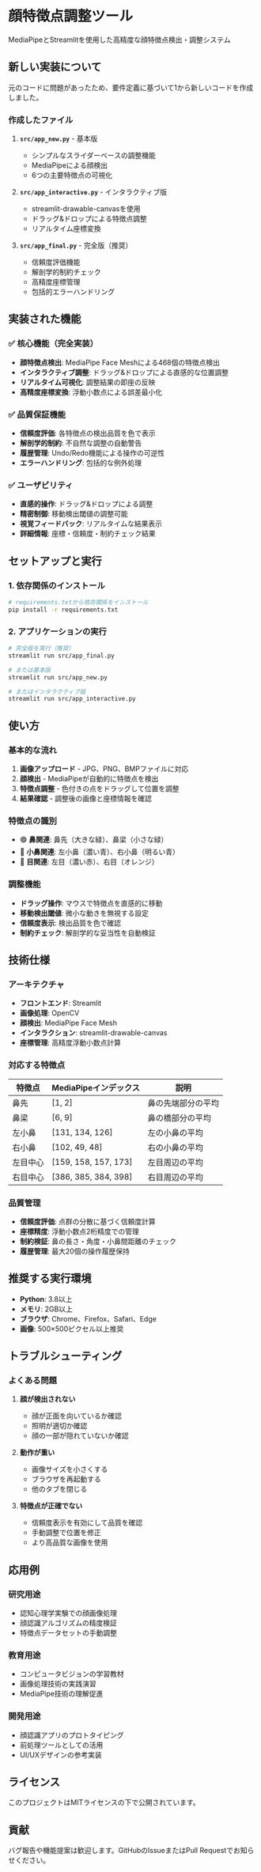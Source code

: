 # 顔特徴点調整ツール

MediaPipeとStreamlitを使用した高精度な顔特徴点検出・調整システム

## 新しい実装について

元のコードに問題があったため、要件定義に基づいて1から新しいコードを作成しました。

### 作成したファイル

1. **`src/app_new.py`** - 基本版
   - シンプルなスライダーベースの調整機能
   - MediaPipeによる顔検出
   - 6つの主要特徴点の可視化

2. **`src/app_interactive.py`** - インタラクティブ版
   - streamlit-drawable-canvasを使用
   - ドラッグ&ドロップによる特徴点調整
   - リアルタイム座標変換

3. **`src/app_final.py`** - 完全版（推奨）
   - 信頼度評価機能
   - 解剖学的制約チェック
   - 高精度座標管理
   - 包括的エラーハンドリング

## 実装された機能

### ✅ 核心機能（完全実装）

- **顔特徴点検出**: MediaPipe Face Meshによる468個の特徴点検出
- **インタラクティブ調整**: ドラッグ&ドロップによる直感的な位置調整
- **リアルタイム可視化**: 調整結果の即座の反映
- **高精度座標変換**: 浮動小数点による誤差最小化

### ✅ 品質保証機能

- **信頼度評価**: 各特徴点の検出品質を色で表示
- **解剖学的制約**: 不自然な調整の自動警告
- **履歴管理**: Undo/Redo機能による操作の可逆性
- **エラーハンドリング**: 包括的な例外処理

### ✅ ユーザビリティ

- **直感的操作**: ドラッグ&ドロップによる調整
- **精密制御**: 移動検出閾値の調整可能
- **視覚フィードバック**: リアルタイムな結果表示
- **詳細情報**: 座標・信頼度・制約チェック結果

## セットアップと実行

### 1. 依存関係のインストール

```bash
# requirements.txtから依存関係をインストール
pip install -r requirements.txt
```

### 2. アプリケーションの実行

```bash
# 完全版を実行（推奨）
streamlit run src/app_final.py

# または基本版
streamlit run src/app_new.py

# またはインタラクティブ版
streamlit run src/app_interactive.py
```

## 使い方

### 基本的な流れ

1. **画像アップロード** - JPG、PNG、BMPファイルに対応
2. **顔検出** - MediaPipeが自動的に特徴点を検出
3. **特徴点調整** - 色付きの点をドラッグして位置を調整
4. **結果確認** - 調整後の画像と座標情報を確認

### 特徴点の識別

- 🟢 **鼻関連**: 鼻先（大きな緑）、鼻梁（小さな緑）
- 🔵 **小鼻関連**: 左小鼻（濃い青）、右小鼻（明るい青）
- 🔴 **目関連**: 左目（濃い赤）、右目（オレンジ）

### 調整機能

- **ドラッグ操作**: マウスで特徴点を直感的に移動
- **移動検出閾値**: 微小な動きを無視する設定
- **信頼度表示**: 検出品質を色で確認
- **制約チェック**: 解剖学的な妥当性を自動検証

## 技術仕様

### アーキテクチャ

- **フロントエンド**: Streamlit
- **画像処理**: OpenCV
- **顔検出**: MediaPipe Face Mesh
- **インタラクション**: streamlit-drawable-canvas
- **座標管理**: 高精度浮動小数点計算

### 対応する特徴点

| 特徴点 | MediaPipeインデックス | 説明 |
|--------|---------------------|------|
| 鼻先 | [1, 2] | 鼻の先端部分の平均 |
| 鼻梁 | [6, 9] | 鼻の橋部分の平均 |
| 左小鼻 | [131, 134, 126] | 左の小鼻の平均 |
| 右小鼻 | [102, 49, 48] | 右の小鼻の平均 |
| 左目中心 | [159, 158, 157, 173] | 左目周辺の平均 |
| 右目中心 | [386, 385, 384, 398] | 右目周辺の平均 |

### 品質管理

- **信頼度評価**: 点群の分散に基づく信頼度計算
- **座標精度**: 浮動小数点2桁精度での管理
- **制約検証**: 鼻の長さ・角度・小鼻間距離のチェック
- **履歴管理**: 最大20個の操作履歴保持

## 推奨する実行環境

- **Python**: 3.8以上
- **メモリ**: 2GB以上
- **ブラウザ**: Chrome、Firefox、Safari、Edge
- **画像**: 500×500ピクセル以上推奨

## トラブルシューティング

### よくある問題

1. **顔が検出されない**
   - 顔が正面を向いているか確認
   - 照明が適切か確認
   - 顔の一部が隠れていないか確認

2. **動作が重い**
   - 画像サイズを小さくする
   - ブラウザを再起動する
   - 他のタブを閉じる

3. **特徴点が正確でない**
   - 信頼度表示を有効にして品質を確認
   - 手動調整で位置を修正
   - より高品質な画像を使用

## 応用例

### 研究用途
- 認知心理学実験での顔画像処理
- 顔認識アルゴリズムの精度検証
- 特徴点データセットの手動調整

### 教育用途
- コンピュータビジョンの学習教材
- 画像処理技術の実践演習
- MediaPipe技術の理解促進

### 開発用途
- 顔認識アプリのプロトタイピング
- 前処理ツールとしての活用
- UI/UXデザインの参考実装

## ライセンス

このプロジェクトはMITライセンスの下で公開されています。

## 貢献

バグ報告や機能提案は歓迎します。GitHubのIssueまたはPull Requestでお知らせください。